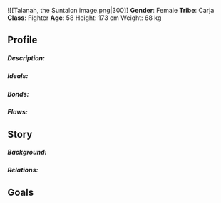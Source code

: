 ![[Talanah, the Suntalon image.png|300]]
**Gender**: Female
**Tribe**: Carja
**Class**: Fighter
**Age**: 58
Height: 173 cm
Weight: 68 kg
## Profile
##### Description:

##### Ideals: 

##### Bonds: 

##### Flaws: 

## Story

##### Background: 

##### Relations: 

## Goals
